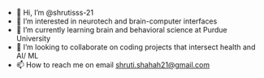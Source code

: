 - 👋 Hi, I’m @shrutisss-21
- 👀 I’m interested in neurotech and brain-computer interfaces
- 🌱 I’m currently learning brain and behavioral science at Purdue University
- 💞️ I’m looking to collaborate on coding projects that intersect health and AI/ ML
- 📫 How to reach me on email shruti.shahah21@gmail.com

<!---
shrutisss-21/shrutisss-21 is a ✨ special ✨ repository because its `README.md` (this file) appears on your GitHub profile.
You can click the Preview link to take a look at your changes.
--->
